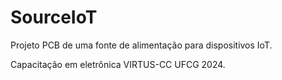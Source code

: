 # SourceIoT
Projeto PCB de uma fonte de alimentação para dispositivos IoT.


Capacitação em eletrônica VIRTUS-CC UFCG 2024.
